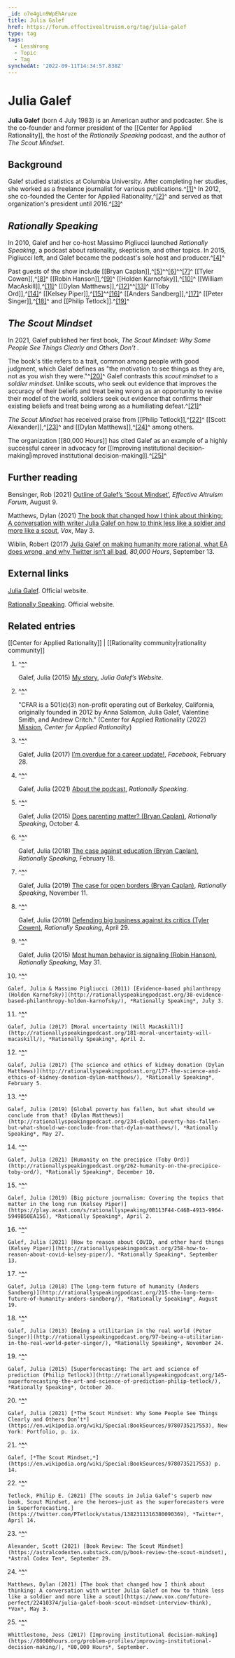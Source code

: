 ```yaml
---
_id: o7e4gLn9WpEhAruze
title: Julia Galef
href: https://forum.effectivealtruism.org/tag/julia-galef
type: tag
tags:
  - LessWrong
  - Topic
  - Tag
synchedAt: '2022-09-11T14:34:57.838Z'
---
```

# Julia Galef

**Julia Galef** (born 4 July 1983) is an American author and podcaster. She is the co-founder and former president of the [[Center for Applied Rationality]], the host of the *Rationally Speaking* podcast, and the author of *The Scout Mindset.*

Background
----------

Galef studied statistics at Columbia University. After completing her studies, she worked as a freelance journalist for various publications.^[\[1\]](#fn62bqcn8s8bm)^ In 2012, she co-founded the Center for Applied Rationality,^[\[2\]](#fnrwe6osumtep)^ and served as that organization's president until 2016.^[\[3\]](#fnqalta20yp1n)^

*Rationally Speaking*
---------------------

In 2010, Galef and her co-host Massimo Pigliucci launched *Rationally Speaking*, a podcast about rationality, skepticism, and other topics. In 2015, Pigliucci left, and Galef became the podcast's sole host and producer.^[\[4\]](#fnolew4wy4zr)^

Past guests of the show include [[Bryan Caplan]],^[\[5\]](#fnq23r80tqzk)^^[\[6\]](#fn60wdsjp2kt3)^^[\[7\]](#fnhigr1gr3y7i)^ [[Tyler Cowen]],^[\[8\]](#fnbzhwyd9ae4k)^ [[Robin Hanson]],^[\[9\]](#fnbon628tat8f)^ [[Holden Karnofsky]],^[\[10\]](#fnbyg62des6ks)^ [[William MacAskill]],^[\[11\]](#fn0stxeyy541b)^ [[Dylan Matthews]],^[\[12\]](#fn5g3gsjvjby9)^^[\[13\]](#fn3ytxeuc3e74)^ [[Toby Ord]],^[\[14\]](#fnagy8esbyx4f)^ [[Kelsey Piper]],^[\[15\]](#fnn0qqkxmyol9)^^[\[16\]](#fnc3lygnxvr5t)^ [[Anders Sandberg]],^[\[17\]](#fn1ak29t5t4jhj)^ [[Peter Singer]],^[\[18\]](#fnwjww3cvqyh)^ and [[Philip Tetlock]].^[\[19\]](#fnlsgyzzkwjo)^

*The Scout Mindset*
-------------------

In 2021, Galef published her first book, *The Scout Mindset: Why Some People See Things Clearly and Others Don’t* .

The book's title refers to a trait, common among people with good judgment, which Galef defines as "the motivation to see things as they are, not as you wish they were."^[\[20\]](#fn7w1pwwcjbih)^ Galef contrasts this *scout mindset* to a *soldier mindset*. Unlike scouts, who seek out evidence that improves the accuracy of their beliefs and treat being wrong as an opportunity to revise their model of the world, soldiers seek out evidence that confirms their existing beliefs and treat being wrong as a humiliating defeat.^[\[21\]](#fns6nbwtrspkn)^

*The Scout Mindset* has received praise from [[Philip Tetlock]],^[\[22\]](#fn6n7uusiv9sj)^ [[Scott Alexander]],^[\[23\]](#fn4u9wj5ae69i)^ and [[Dylan Matthews]],^[\[24\]](#fnj1rm19me8i)^ among others.

The organization [[80,000 Hours]] has cited Galef as an example of a highly successful career in advocacy for [[Improving institutional decision-making|improved institutional decision-making]].^[\[25\]](#fnv16xncn9vv)^

Further reading
---------------

Bensinger, Rob (2021) [Outline of Galef’s ‘Scout Mindset’](https://forum.effectivealtruism.org/posts/HDAXztEbjJsyHLKP7/outline-of-galef-s-scout-mindset), *Effective Altruism Forum*, August 9.

Matthews, Dylan (2021) [The book that changed how I think about thinking: A conversation with writer Julia Galef on how to think less like a soldier and more like a scout](https://www.vox.com/future-perfect/22410374/julia-galef-book-scout-mindset-interview-think), *Vox*, May 3.

Wiblin, Robert (2017) [Julia Galef on making humanity more rational, what EA does wrong, and why Twitter isn’t all bad](https://80000hours.org/podcast/episodes/is-it-time-for-a-new-scientific-revolution-julia-galef-on-how-to-make-humans-smarter/), *80,000 Hours*, September 13.

External links
--------------

[Julia Galef](https://juliagalef.com/). Official website.

[Rationally Speaking](http://rationallyspeakingpodcast.org/). Official website.

Related entries
---------------

[[Center for Applied Rationality]] | [[Rationality community|rationality community]]

1.  ^**[^](#fnref62bqcn8s8bm)**^
    
    Galef, Julia (2015) [My story](https://juliagalef.com/about-me/), *Julia Galef’s Website*.
    
2.  ^**[^](#fnrefrwe6osumtep)**^
    
    "CFAR is a 501(c)(3) non-profit operating out of Berkeley, California, originally founded in 2012 by Anna Salamon, Julia Galef, Valentine Smith, and Andrew Critch." (Center for Applied Rationality (2022) [Mission](http://www.rationality.org/about/mission/), *Center for Applied Rationality*)
    
3.  ^**[^](#fnrefqalta20yp1n)**^
    
    Galef, Julia (2017) [I’m overdue for a career update!](https://www.facebook.com/julia.galef/posts/10103010525130302), *Facebook*, February 28.
    
4.  ^**[^](#fnrefolew4wy4zr)**^
    
    Galef, Julia (2021) [About the podcast](http://rationallyspeakingpodcast.org/about-the-podcast/), *Rationally Speaking*.
    
5.  ^**[^](#fnrefq23r80tqzk)**^
    
    Galef, Julia (2015) [Does parenting matter? (Bryan Caplan)](http://rationallyspeakingpodcast.org/144-does-parenting-matter-bryan-caplan/), *Rationally Speaking*, October 4.
    
6.  ^**[^](#fnref60wdsjp2kt3)**^
    
    Galef, Julia (2018) [The case against education (Bryan Caplan)](http://rationallyspeakingpodcast.org/202-the-case-against-education-bryan-caplan/), *Rationally Speaking*, February 18.
    
7.  ^**[^](#fnrefhigr1gr3y7i)**^
    
    Galef, Julia (2019) [The case for open borders (Bryan Caplan)](http://rationallyspeakingpodcast.org/242-why-consciousness-is-an-illusion-keith-frankish/), *Rationally Speaking*, November 11.
    
8.  ^**[^](#fnrefbzhwyd9ae4k)**^
    
    Galef, Julia (2019) [Defending big business against its critics (Tyler Cowen)](http://rationallyspeakingpodcast.org/232-defending-big-business-against-its-critics-tyler-cowen/), *Rationally Speaking*, April 29.
    
9.  ^**[^](#fnrefbon628tat8f)**^
    
    Galef, Julia (2015) [Most human behavior is signaling (Robin Hanson)](http://rationallyspeakingpodcast.org/135-most-human-behavior-is-signaling-robin-hanson/), *Rationally Speaking*, May 31.
    
10.  ^**[^](#fnrefbyg62des6ks)**^
    
    Galef, Julia & Massimo Pigliucci (2011) [Evidence-based philanthropy (Holden Karnofsky)](http://rationallyspeakingpodcast.org/38-evidence-based-philanthropy-holden-karnofsky/), *Rationally Speaking*, July 3.
    
11.  ^**[^](#fnref0stxeyy541b)**^
    
    Galef, Julia (2017) [Moral uncertainty (Will MacAskill)](http://rationallyspeakingpodcast.org/181-moral-uncertainty-will-macaskill/), *Rationally Speaking*, April 2.
    
12.  ^**[^](#fnref5g3gsjvjby9)**^
    
    Galef, Julia (2017) [The science and ethics of kidney donation (Dylan Matthews)](http://rationallyspeakingpodcast.org/177-the-science-and-ethics-of-kidney-donation-dylan-matthews/), *Rationally Speaking*, February 5.
    
13.  ^**[^](#fnref3ytxeuc3e74)**^
    
    Galef, Julia (2019) [Global poverty has fallen, but what should we conclude from that? (Dylan Matthews)](http://rationallyspeakingpodcast.org/234-global-poverty-has-fallen-but-what-should-we-conclude-from-that-dylan-matthews/), *Rationally Speaking*, May 27.
    
14.  ^**[^](#fnrefagy8esbyx4f)**^
    
    Galef, Julia (2021) [Humanity on the precipice (Toby Ord)](http://rationallyspeakingpodcast.org/262-humanity-on-the-precipice-toby-ord/), *Rationally Speaking*, December 10.
    
15.  ^**[^](#fnrefn0qqkxmyol9)**^
    
    Galef, Julia (2019) [Big picture journalism: Covering the topics that matter in the long run (Kelsey Piper)](https://play.acast.com/s/rationallyspeaking/0B113F44-C46B-4913-9964-5949B50EA156), *Rationally Speaking*, April 2.
    
16.  ^**[^](#fnrefc3lygnxvr5t)**^
    
    Galef, Julia (2021) [How to reason about COVID, and other hard things (Kelsey Piper)](http://rationallyspeakingpodcast.org/258-how-to-reason-about-covid-kelsey-piper/), *Rationally Speaking*, September 13.
    
17.  ^**[^](#fnref1ak29t5t4jhj)**^
    
    Galef, Julia (2018) [The long-term future of humanity (Anders Sandberg)](http://rationallyspeakingpodcast.org/215-the-long-term-future-of-humanity-anders-sandberg/), *Rationally Speaking*, August 19.
    
18.  ^**[^](#fnrefwjww3cvqyh)**^
    
    Galef, Julia (2013) [Being a utilitarian in the real world (Peter Singer)](http://rationallyspeakingpodcast.org/97-being-a-utilitarian-in-the-real-world-peter-singer/), *Rationally Speaking*, November 24.
    
19.  ^**[^](#fnreflsgyzzkwjo)**^
    
    Galef, Julia (2015) [Superforecasting: The art and science of prediction (Philip Tetlock)](http://rationallyspeakingpodcast.org/145-superforecasting-the-art-and-science-of-prediction-philip-tetlock/), *Rationally Speaking*, October 20.
    
20.  ^**[^](#fnref7w1pwwcjbih)**^
    
    Galef, Julia (2021) [*The Scout Mindset: Why Some People See Things Clearly and Others Don’t*](https://en.wikipedia.org/wiki/Special:BookSources/9780735217553), New York: Portfolio, p. ix.
    
21.  ^**[^](#fnrefs6nbwtrspkn)**^
    
    Galef, [*The Scout Mindset,*](https://en.wikipedia.org/wiki/Special:BookSources/9780735217553) p. 14.
    
22.  ^**[^](#fnref6n7uusiv9sj)**^
    
    Tetlock, Philip E. (2021) [The scouts in Julia Galef's superb new book, Scout Mindset, are the heroes—just as the superforecasters were in Superforecasting.](https://twitter.com/PTetlock/status/1382311316380090369), *Twitter*, April 14.
    
23.  ^**[^](#fnref4u9wj5ae69i)**^
    
    Alexander, Scott (2021) [Book Review: The Scout Mindset](https://astralcodexten.substack.com/p/book-review-the-scout-mindset), *Astral Codex Ten*, September 29.
    
24.  ^**[^](#fnrefj1rm19me8i)**^
    
    Matthews, Dylan (2021) [The book that changed how I think about thinking: A conversation with writer Julia Galef on how to think less like a soldier and more like a scout](https://www.vox.com/future-perfect/22410374/julia-galef-book-scout-mindset-interview-think), *Vox*, May 3.
    
25.  ^**[^](#fnrefv16xncn9vv)**^
    
    Whittlestone, Jess (2017) [Improving institutional decision-making](https://80000hours.org/problem-profiles/improving-institutional-decision-making/), *80,000 Hours*, September.